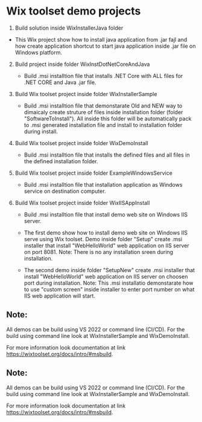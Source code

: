 # Wix toolset demo projects

1. Build solution inside WixInstallerJava folder
- This Wix project show how to install java application from .jar fajl and how create application shortcut to start java application inside .jar file on Windows platform.

2. Build project inside folder WixInstDotNetCoreAndJava

   - Build .msi installtion file that installs .NET Core with ALL files for .NET CORE and Java .jar file.

3. Build Wix toolset project inside folder WixInstallerSample

   - Build .msi installtion file that demonstarate Old and NEW way to dimaicaly create struture of files inside installation folder (folder "SoftwareToInstall"). All inside this folder will be automatically pack to .msi generated installation file and install to installation folder during install.

4. Build Wix toolset project inside folder WixDemoInstall

   - Build .msi installtion file that installs the defined files and all files in the defined installation folder.

5. Build Wix toolset project inside folder ExampleWindowsService

   - Build .msi installtion file that installation application as Windows service on destination computer.

6. Build Wix toolset project inside folder WixIISAppInstall
   - Build .msi installtion file that install demo web site on Windows IIS server.

   - The first demo show how to install demo web site on Windows IIS serve using Wix toolset.
	 Demo inside folder "Setup" create .msi installer that install "WebHelloWorld" web application on IIS server on port 8081.
     Note:
     There is no any installation sreen during installation.

   - The second demo inside folder "SetupNew" create .msi installer that install "WebHelloWorld" web application on IIS server on choosen port during installation.
     Note:
     This .msi installatio demonstarate how to use "custom screen" inside installer to enter port number on what IIS web application will start.

## Note:

All demos can be build using VS 2022 or command line (CI/CD).
For the build using command line look at WixInstallerSample and WixDemoInstall.

For more information look documentation at link https://wixtoolset.org/docs/intro/#msbuild.

## Note:

All demos can be build using VS 2022 or command line (CI/CD).
For the build using command line look at WixInstallerSample and WixDemoInstall.

For more information look documentation at link https://wixtoolset.org/docs/intro/#msbuild.
